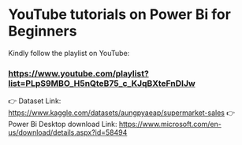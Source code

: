 # YouTube tutorials on Power Bi for Beginners

Kindly follow the playlist on YouTube: 
### https://www.youtube.com/playlist?list=PLpS9MBO_H5nQteB75_c_KJqBXteFnDIJw

👉 Dataset Link: https://www.kaggle.com/datasets/aungpyaeap/supermarket-sales
👉 Power Bi Desktop download Link: https://www.microsoft.com/en-us/download/details.aspx?id=58494
